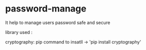 # password-manage
It help to manage users password safe and secure


library used :

cryptography:
    pip command to insatll -> 'pip install cryptography'
